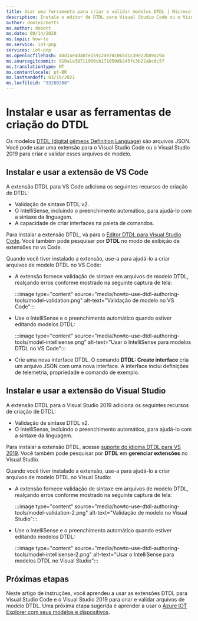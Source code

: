 ```yaml
---
title: Usar uma ferramenta para criar e validar modelos DTDL | Microsoft Docs
description: Instale o editor de DTDL para Visual Studio Code ou o Visual Studio 2019 e use-o para criar modelos de IoT Plug and Play.
author: dominicbetts
ms.author: dobett
ms.date: 09/14/2020
ms.topic: how-to
ms.service: iot-pnp
services: iot-pnp
ms.openlocfilehash: 40d1ae4da07e159c24970c065d1c39e22b89a29a
ms.sourcegitcommit: 910a1a38711966cb171050db245fc3b22abc8c5f
ms.translationtype: MT
ms.contentlocale: pt-BR
ms.lasthandoff: 03/19/2021
ms.locfileid: "93280200"
---
```

# <a name="install-and-use-the-dtdl-authoring-tools"></a>Instalar e usar as ferramentas de criação do DTDL

Os modelos [DTDL (digital gêmeos Definition Language)](https://github.com/Azure/opendigitaltwins-dtdl/blob/master/DTDL/v2/dtdlv2.md) são arquivos JSON. Você pode usar uma extensão para o Visual Studio Code ou o Visual Studio 2019 para criar e validar esses arquivos de modelo.

## <a name="install-and-use-the-vs-code-extension"></a>Instalar e usar a extensão de VS Code

A extensão DTDL para VS Code adiciona os seguintes recursos de criação de DTDL:

- Validação de sintaxe DTDL v2.
- O IntelliSense, incluindo o preenchimento automático, para ajudá-lo com a sintaxe da linguagem.
- A capacidade de criar interfaces na paleta de comandos.

Para instalar a extensão DTDL, vá para o [Editor DTDL para Visual Studio Code](https://marketplace.visualstudio.com/items?itemName=vsciot-vscode.vscode-dtdl). Você também pode pesquisar por **DTDL** no modo de exibição de extensões no vs Code.

Quando você tiver instalado a extensão, use-a para ajudá-lo a criar arquivos de modelo DTDL no VS Code:

- A extensão fornece validação de sintaxe em arquivos de modelo DTDL, realçando erros conforme mostrado na seguinte captura de tela:

    :::image type="content" source="media/howto-use-dtdl-authoring-tools/model-validation.png" alt-text="Validação de modelo no VS Code":::

- Use o IntelliSense e o preenchimento automático quando estiver editando modelos DTDL:

    :::image type="content" source="media/howto-use-dtdl-authoring-tools/model-intellisense.png" alt-text="Usar o IntelliSense para modelos DTDL no VS Code":::

- Crie uma nova interface DTDL. O comando **DTDL: Create interface** cria um arquivo JSON com uma nova interface. A interface inclui definições de telemetria, propriedade e comando de exemplo.

## <a name="install-and-use-the-visual-studio-extension"></a>Instalar e usar a extensão do Visual Studio

A extensão DTDL para o Visual Studio 2019 adiciona os seguintes recursos de criação de DTDL:

- Validação de sintaxe DTDL v2.
- O IntelliSense, incluindo o preenchimento automático, para ajudá-lo com a sintaxe da linguagem.

Para instalar a extensão DTDL, acesse [suporte do idioma DTDL para VS 2019](https://marketplace.visualstudio.com/items?itemName=vsc-iot.vs16dtdllanguagesupport). Você também pode pesquisar por **DTDL** em **gerenciar extensões** no Visual Studio.

Quando você tiver instalado a extensão, use-a para ajudá-lo a criar arquivos de modelo DTDL no Visual Studio:

- A extensão fornece validação de sintaxe em arquivos de modelo DTDL, realçando erros conforme mostrado na seguinte captura de tela:

    :::image type="content" source="media/howto-use-dtdl-authoring-tools/model-validation-2.png" alt-text="Validação de modelo no Visual Studio":::

- Use o IntelliSense e o preenchimento automático quando estiver editando modelos DTDL:

    :::image type="content" source="media/howto-use-dtdl-authoring-tools/model-intellisense-2.png" alt-text="Usar o IntelliSense para modelos DTDL no Visual Studio":::

## <a name="next-steps"></a>Próximas etapas

Neste artigo de instruções, você aprendeu a usar as extensões DTDL para Visual Studio Code e o Visual Studio 2019 para criar e validar arquivos de modelo DTDL. Uma próxima etapa sugerida é aprender a usar o [Azure IOT Explorer com seus modelos e dispositivos](./howto-use-iot-explorer.md).

